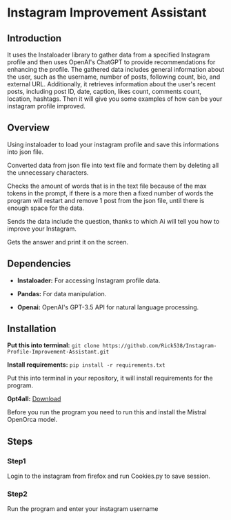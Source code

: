 # Instagram Improvement Assistant
## Introduction

It uses the Instaloader library to gather data from a specified Instagram profile and then uses OpenAI's ChatGPT to provide recommendations for enhancing the profile.
The gathered data includes general information about the user, such as the username, number of posts, following count, bio, and external URL.
Additionally, it retrieves information about the user's recent posts, including post ID, date, caption, likes count, comments count, location, hashtags.
Then it will give you some examples of how can be your instagram profile improved.

## Overview

Using instaloader to load your instagram profile and save this informations into json file.

Converted data from json file into text file and formate them by deleting all the unnecessary characters.

Checks the amount of words that is in the text file because of the max tokens in the prompt, if there is a more then a fixed number of words the program will restart and remove 1 post from the json file, until there is enough space for the data.

Sends the data include the question, thanks to which Ai will tell you how to improve your Instagram.

Gets the answer and print it on the screen.

## Dependencies

* **Instaloader:** For accessing Instagram profile data.

* **Pandas:** For data manipulation.

* **Openai:** OpenAI's GPT-3.5 API for natural language processing.

## Installation

**Put this into terminal:** `git clone https://github.com/Rick538/Instagram-Profile-Improvement-Assistant.git`

**Install requirements:** `pip install -r requirements.txt`

Put this into terminal in your repository, it will install requirements for the program.

**Gpt4all:** [Download](https://gpt4all.io/index.html)

Before you run the program you need to run this and install the Mistral OpenOrca model.

## Steps

### Step1

Login to the instagram from firefox and run Cookies.py to save session.

### Step2

Run the program and enter your instagram username












